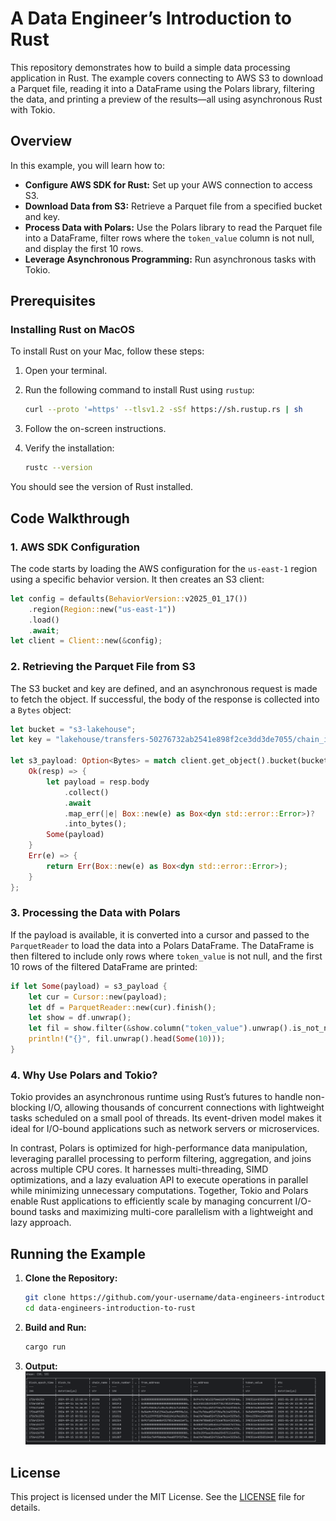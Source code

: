 # A Data Engineer’s Introduction to Rust

This repository demonstrates how to build a simple data processing application in Rust. The example covers connecting to AWS S3 to download a Parquet file, reading it into a DataFrame using the Polars library, filtering the data, and printing a preview of the results—all using asynchronous Rust with Tokio.

## Overview

In this example, you will learn how to:

- **Configure AWS SDK for Rust:** Set up your AWS connection to access S3.
- **Download Data from S3:** Retrieve a Parquet file from a specified bucket and key.
- **Process Data with Polars:** Use the Polars library to read the Parquet file into a DataFrame, filter rows where the `token_value` column is not null, and display the first 10 rows.
- **Leverage Asynchronous Programming:** Run asynchronous tasks with Tokio.

## Prerequisites

### Installing Rust on MacOS

To install Rust on your Mac, follow these steps:

1. Open your terminal.

2. Run the following command to install Rust using `rustup`:

   ```bash
   curl --proto '=https' --tlsv1.2 -sSf https://sh.rustup.rs | sh
   ```

3. Follow the on-screen instructions.

4. Verify the installation:

   ```bash
   rustc --version
   ```

You should see the version of Rust installed.

## Code Walkthrough

### 1. AWS SDK Configuration

The code starts by loading the AWS configuration for the `us-east-1` region using a specific behavior version. It then creates an S3 client:

```rust
let config = defaults(BehaviorVersion::v2025_01_17())
    .region(Region::new("us-east-1"))
    .load()
    .await;
let client = Client::new(&config);
```

### 2. Retrieving the Parquet File from S3

The S3 bucket and key are defined, and an asynchronous request is made to fetch the object. If successful, the body of the response is collected into a `Bytes` object:

```rust
let bucket = "s3-lakehouse";
let key = "lakehouse/transfers-50276732ab2541e898f2ce3dd3de7055/chain_id=1344/transfer_type=ERC20/block_date=2024-09-15/20250316_172112_16476_7uqww_f91817d4-a0e7-4e04-98dc-85f1319fab3e";

let s3_payload: Option<Bytes> = match client.get_object().bucket(bucket).key(key).send().await {
    Ok(resp) => {
        let payload = resp.body
            .collect()
            .await
            .map_err(|e| Box::new(e) as Box<dyn std::error::Error>)?
            .into_bytes();
        Some(payload)
    }
    Err(e) => {
        return Err(Box::new(e) as Box<dyn std::error::Error>);
    }
};
```

### 3. Processing the Data with Polars

If the payload is available, it is converted into a cursor and passed to the `ParquetReader` to load the data into a Polars DataFrame. The DataFrame is then filtered to include only rows where `token_value` is not null, and the first 10 rows of the filtered DataFrame are printed:

```rust
if let Some(payload) = s3_payload {
    let cur = Cursor::new(payload);
    let df = ParquetReader::new(cur).finish();
    let show = df.unwrap();
    let fil = show.filter(&show.column("token_value").unwrap().is_not_null());
    println!("{}", fil.unwrap().head(Some(10)));
}
```

### 4. Why Use Polars and Tokio? 
Tokio provides an asynchronous runtime using Rust’s futures to handle non-blocking I/O, allowing thousands of concurrent connections with lightweight tasks scheduled on a small pool of threads. Its event-driven model makes it ideal for I/O-bound applications such as network servers or microservices. 

In contrast, Polars is optimized for high-performance data manipulation, leveraging parallel processing to perform filtering, aggregation, and joins across multiple CPU cores. It harnesses multi-threading, SIMD optimizations, and a lazy evaluation API to execute operations in parallel while minimizing unnecessary computations. Together, Tokio and Polars enable Rust applications to efficiently scale by managing concurrent I/O-bound tasks and maximizing multi-core parallelism with a lightweight and lazy approach.

## Running the Example

1. **Clone the Repository:**

   ```bash
   git clone https://github.com/your-username/data-engineers-introduction-to-rust.git
   cd data-engineers-introduction-to-rust
   ```

2. **Build and Run:**

   ```bash
   cargo run
   ```
3. **Output:**
   ![Results](assets/output.png)


## License

This project is licensed under the MIT License. See the [LICENSE](LICENSE) file for details.

